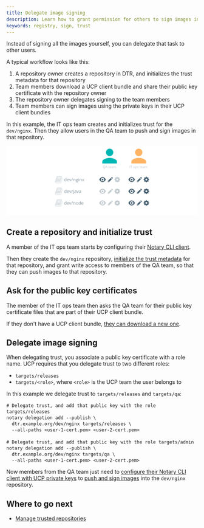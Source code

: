 ```yaml
---
title: Delegate image signing
description: Learn how to grant permission for others to sign images in Docker Trusted Registry.
keywords: registry, sign, trust
---
```


Instead of signing all the images yourself, you can delegate that task
to other users.

A typical workflow looks like this:

1. A repository owner creates a repository in DTR, and initializes the trust
metadata for that repository
3. Team members download a UCP client bundle and share their public key
certificate with the repository owner
4. The repository owner delegates signing to the team members
5. Team members can sign images using the private keys in their UCP client
bundles

In this example, the IT ops team creates and initializes trust for the
`dev/nginx`. Then they allow users in the QA team to push and sign images in
that repository.

![teams](../../../images/delegate-image-signing-1.svg)

## Create a repository and initialize trust

A member of the IT ops team starts by configuring their
[Notary CLI client](../../access-dtr/configure-your-notary-client.md).

Then they create the `dev/nginx` repository,
[initialize the trust metadata](index.md) for that repository, and grant
write access to members of the QA team, so that they can push images to that
repository.

## Ask for the public key certificates

The member of the IT ops team then asks the QA team for their public key
certificate files that are part of their UCP client bundle.

If they don't have a UCP client bundle,
[they can download a new one](/datacenter/ucp/2.2/guides/user/access-ucp/cli-based-access.md).

## Delegate image signing

When delegating trust, you associate a public key certificate with a role name.
UCP requires that you delegate trust to two different roles:

* `targets/releases`
* `targets/<role>`, where `<role>` is the UCP team the user belongs to

In this example we delegate trust to `targets/releases` and `targets/qa`:

```none
# Delegate trust, and add that public key with the role targets/releases
notary delegation add --publish \
  dtr.example.org/dev/nginx targets/releases \
  --all-paths <user-1-cert.pem> <user-2-cert.pem>

# Delegate trust, and add that public key with the role targets/admin
notary delegation add --publish \
  dtr.example.org/dev/nginx targets/qa \
  --all-paths <user-1-cert.pem> <user-2-cert.pem>
```

Now members from the QA team just need to
[configure their Notary CLI client with UCP private keys](../../access-dtr/configure-your-notary-client.md)
to [push and sign images](index.md) into the `dev/nginx` repository.

## Where to go next

* [Manage trusted repositories](manage-trusted-repositories.md)
